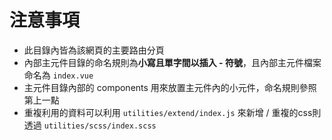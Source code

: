 # 注意事項

- 此目錄內皆為該網頁的主要路由分頁
- 內部主元件目錄的命名規則為**小寫且單字間以插入 - 符號**，且內部主元件檔案命名為 `index.vue`
- 主元件目錄內部的 components 用來放置主元件內的小元件，命名規則參照第上一點
- 重複利用的資料可以利用 `utilities/extend/index.js` 來新增 / 重複的css則透過 `utilities/scss/index.scss`